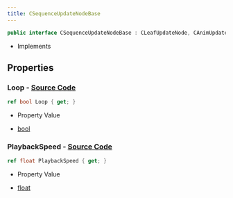 ```yaml
---
title: CSequenceUpdateNodeBase
---
```


```csharp
public interface CSequenceUpdateNodeBase : CLeafUpdateNode, CAnimUpdateNodeBase, ISchemaClass<CAnimUpdateNodeBase>, ISchemaClass<CLeafUpdateNode>, ISchemaClass<CSequenceUpdateNodeBase>, ISchemaField, ISchemaClass, INativeHandle
```

- Implements

## Properties

### **Loop** - [Source Code](https://github.com/swiftly-solution/swiftlys2/blob/main/managed/src/SwiftlyS2.Generated/Schemas/Interfaces/CSequenceUpdateNodeBase.cs#L18)

```csharp
ref bool Loop { get; }
```

- Property Value

- [bool](https://learn.microsoft.com/dotnet/api/system.boolean)

### **PlaybackSpeed** - [Source Code](https://github.com/swiftly-solution/swiftlys2/blob/main/managed/src/SwiftlyS2.Generated/Schemas/Interfaces/CSequenceUpdateNodeBase.cs#L16)

```csharp
ref float PlaybackSpeed { get; }
```

- Property Value

- [float](https://learn.microsoft.com/dotnet/api/system.single)

